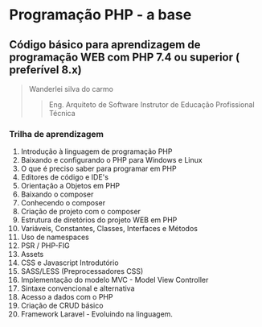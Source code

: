 # Programação PHP - a base
## Código básico para aprendizagem de programação WEB com PHP 7.4 ou superior ( preferível 8.x)

> Wanderlei silva do carmo
>> Eng. Arquiteto de Software
>> Instrutor de Educação Profissional Técnica

### Trilha de aprendizagem
1. Introdução à linguagem de programação PHP
2. Baixando e configurando o PHP para Windows e Linux
3. O que é preciso saber para programar em PHP
4. Editores de código e IDE's 
5. Orientação a Objetos em PHP
6. Baixando o composer
7. Conhecendo o composer
8. Criação de projeto com o composer
9. Estrutura de diretórios do projeto WEB em PHP
10. Variáveis, Constantes, Classes, Interfaces e Métodos
11. Uso de namespaces
12. PSR / PHP-FIG
13. Assets
14. CSS e Javascript Introdutório
15. SASS/LESS (Preprocessadores CSS)
16. Implementação do modelo MVC - Model View Controller
17. Sintaxe convencional e alternativa
18. Acesso a dados com o PHP
19. Criação de CRUD básico
20. Framework Laravel - Evoluindo na linguagem.